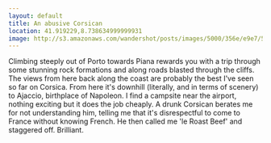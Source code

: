 ```yaml
---
layout: default
title: An abusive Corsican
location: 41.919229,8.738634999999931
image: http://s3.amazonaws.com/wandershot/posts/images/5000/356e/e9e7/5500/0200/0061/original/7-7.jpg?1342190958
---
```

Climbing steeply out of Porto towards Piana rewards you with a trip through some stunning rock formations and along roads blasted through the cliffs. The views from here back along the coast are probably the best I've seen so far on Corsica. From here it's downhill (literally, and in terms of scenery) to Ajaccio, birthplace of Napoleon. I find a campsite near the airport, nothing exciting but it does the job cheaply. A drunk Corsican berates me for not understanding him, telling me that it's disrespectful to come to France without knowing French. He then called me 'le Roast Beef' and staggered off. Brilliant.